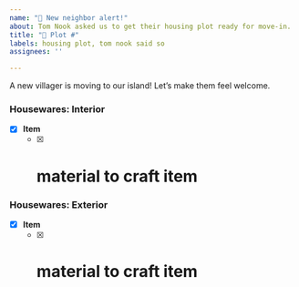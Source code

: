 ```yaml
---
name: "🏡 New neighbor alert!"
about: Tom Nook asked us to get their housing plot ready for move-in.
title: "🏡 Plot #"
labels: housing plot, tom nook said so
assignees: ''

---
```


A new villager is moving to our island! Let’s make them feel welcome.

### Housewares: Interior
* [x] **Item**
  * [x] # material to craft item
### Housewares: Exterior
* [x] **Item**
  * [x] # material to craft item
